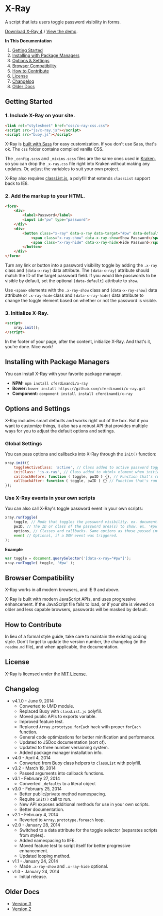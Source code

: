 # X-Ray
A script that lets users toggle password visibility in forms.

[Download X-Ray 4](https://github.com/cferdinandi/x-ray/archive/master.zip) / [View the demo](http://cferdinandi.github.io/x-ray/).

**In This Documentation**

1. [Getting Started](#getting-started)
2. [Installing with Package Managers](#installing-with-package-managers)
3. [Options & Settings](#options-and-settings)
4. [Browser Compatibility](#browser-compatibility)
5. [How to Contribute](#how-to-contribute)
6. [License](#license)
7. [Changelog](#changelog)
8. [Older Docs](#older-docs)



## Getting Started

### 1. Include X-Ray on your site.

```html
<link rel="stylesheet" href="css/x-ray-css.css">
<script src="js/x-ray.js"></script>
<script src="buoy.js"></script>
```

X-Ray is [built with Sass](http://sass-lang.com/) for easy customization. If you don't use Sass, that's ok. The `css` folder contains compiled vanilla CSS.

The `_config.scss` and `_mixins.scss` files are the same ones used in [Kraken](http://cferdinandi.github.io/kraken/), so you can drop the `_x-ray.css` file right into Kraken without making any updates. Or, adjust the variables to suit your own project.

X-Ray also requires [classList.js](https://github.com/eligrey/classList.js), a polyfill that extends `classList` support back to IE8.

### 2. Add the markup to your HTML.

```html
<form>
	<div>
		<label>Password</label>
		<input id="pw" type="password">
	</div>
	<div>
		<button class="x-ray" data-x-ray data-target="#pw" data-default="show">
			<span class="x-ray-show" data-x-ray-show>Show Password</span>
			<span class="x-ray-hide" data-x-ray-hide>Hide Password</span>
		</button>
	</div>
</form>
```

Turn any link or button into a password visibility toggle by adding the `.x-ray` class and `[data-x-ray]` data attribute. The `[data-x-ray]` attribute should match the ID of the target password field. If you would like passwords to be visible by default, set the optional `[data-default]` attribute to `show`.

Use `<span>` elements with the `.x-ray-show` class and `[data-x-ray-show]` data attribute or `.x-ray-hide` class and `[data-x-ray-hide]` data attribute to change the toggle element based on whether or not the password is visible.

### 3. Initialize X-Ray.

```html
<script>
	xray.init();
</script>
```

In the footer of your page, after the content, initialize X-Ray. And that's it, you're done. Nice work!



## Installing with Package Managers

You can install X-Ray with your favorite package manager.

* **NPM:** `npm install cferdinandi/x-ray`
* **Bower:** `bower install https://github.com/cferdinandi/x-ray.git`
* **Component:** `component install install cferdinandi/x-ray`



## Options and Settings

X-Ray includes smart defaults and works right out of the box. But if you want to customize things, it also has a robust API that provides multiple ways for you to adjust the default options and settings.

### Global Settings

You can pass options and callbacks into X-Ray through the `init()` function:

```javascript
xray.init({
	toggleActiveClass: 'active', // Class added to active password toggle button
	initClass: 'js-x-ray', // Class added to <html> element when initiated
	callbackBefore: function ( toggle, pwID ) {}, // Function that's run before password visibility is toggled
	callbackAfter: function ( toggle, pwID ) {} // Function that's run after password visibility is toggled
});
```

### Use X-Ray events in your own scripts

You can also call X-Ray's toggle password event in your own scripts:

```javascript
xray.runToggle(
	toggle, // Node that toggles the password visibility. ex. document.querySelector('[data-x-ray="#pw"]')
	pwID, // The ID or class of the password area(s) to show. ex. '#pw'
	options, // Classes and callbacks. Same options as those passed into the init() function.
	event // Optional, if a DOM event was triggered.
);
```

**Example**

```javascript
var toggle = document.querySelector('[data-x-ray="#pw"]');
xray.runToggle( toggle, '#pw' );
```



## Browser Compatibility

X-Ray works in all modern browsers, and IE 9 and above.

X-Ray is built with modern JavaScript APIs, and uses progressive enhancement. If the JavaScript file fails to load, or if your site is viewed on older and less capable browsers, passwords will be masked by default.



## How to Contribute

In lieu of a formal style guide, take care to maintain the existing coding style. Don't forget to update the version number, the changelog (in the `readme.md` file), and when applicable, the documentation.



## License

X-Ray is licensed under the [MIT License](http://gomakethings.com/mit/).



## Changelog

* v4.1.0 - June 9, 2014
	* Converted to UMD module.
	* Replaced Buoy with `classList.js` polyfill.
	* Moved public APIs to exports variable.
	* Improved feature test.
	* Replaced `Array.prototype.forEach` hack with proper `forEach` function.
	* General code optimizations for better minification and performance.
	* Updated to JSDoc documentation (sort of).
	* Updated to three number versioning system.
	* Added package manager installation info.
* v4.0 - April 4, 2014
	* Converted from Buoy class helpers to `classList` with polyfill.
* v3.2 - March 19, 2014
	* Passed arguments into callback functions.
* v3.1 - February 27, 2014
	* Converted `_defaults` to a literal object
* v3.0 - February 25, 2014
	* Better public/private method namespacing.
	* Require `init()` call to run.
	* New API exposes additional methods for use in your own scripts.
	* Better documentation.
* v2.1 - February 4, 2014
	* Reverted to `Array.prototype.foreach` loop.
* v2.0 - January 28, 2014
	* Switched to a data attribute for the toggle selector (separates scripts from styles).
	* Added namespacing to IIFE.
	* Moved feature test to script itself for better progressive enhancement.
	* Updated looping method.
* v1.1 - January 24, 2014
	* Made `.x-ray-show` and `.x-ray-hide` optional.
* v1.0 - January 24, 2014
	* Initial release.



## Older Docs

* [Version 3](https://github.com/cferdinandi/x-ray/tree/archive-v3)
* [Version 2](http://cferdinandi.github.io/x-ray/archive/v2/)
